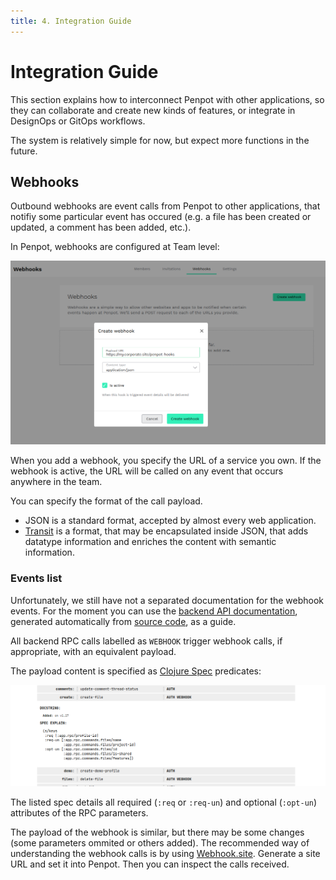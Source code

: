 ```yaml
---
title: 4. Integration Guide
---
```


# Integration Guide

This section explains how to interconnect Penpot with other applications, so
they can collaborate and create new kinds of features, or integrate in DesignOps
or GitOps workflows.

The system is relatively simple for now, but expect more functions in the future.

## Webhooks

Outbound webhooks are event calls from Penpot to other applications, that
notifiy some particular event has occured (e.g. a file has been created or
updated, a comment has been added, etc.).

In Penpot, webhooks are configured at Team level:

![Add a webhook](/img/webhooks.png)

When you add a webhook, you specify the URL of a service you own. If the webhook
is active, the URL will be called on any event that occurs anywhere in the team.

You can specify the format of the call payload.

* JSON is a standard format, accepted by almost every web application.
* <a href="https://github.com/cognitect/transit-format" target="_blank">Transit</a>
is a format, that may be encapsulated inside JSON, that adds datatype
information and enriches the content with semantic information.

### Events list

Unfortunately, we still have not a separated documentation for the webhook events.
For the moment you can use the <a href="https://design.penpot.app/api/_doc"
target="_blank">backend API documentation</a>, generated automatically from <a
href="https://github.com/penpot/penpot/tree/main/backend/src/app/rpc"
target="_blank">source code</a>, as a guide.

All backend RPC calls labelled as `WEBHOOK` trigger webhook calls, if
appropriate, with an equivalent payload.

The payload content is specified as <a href="https://clojure.org/guides/spec"
target="_blank">Clojure Spec</a> predicates:

![Example of a RPC call](/img/webhook-call.png)

The listed spec details all required (`:req` or `:req-un`) and optional
(`:opt-un`) attributes of the RPC parameters.

The payload of the webhook is similar, but there may be some changes (some
parameters ommited or others added). The recommended way of understanding the
webhook calls is by using <a href="https://webhook.site/" target="_blank">Webhook.site</a>.
Generate a site URL and set it into Penpot. Then you can inspect the calls received.
